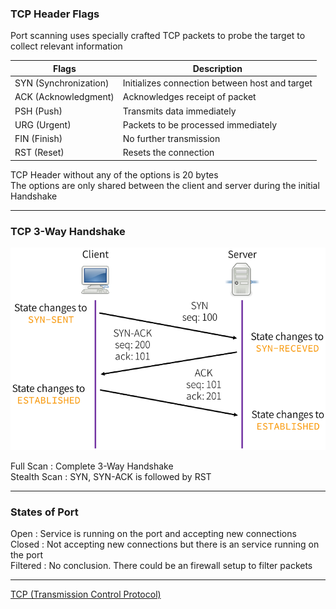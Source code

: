 ### TCP Header Flags

Port scanning uses specially crafted TCP packets to probe the target to collect relevant information

| Flags                 | Description                                    |
| --------------------- | ---------------------------------------------- |
| SYN (Synchronization) | Initializes connection between host and target |
| ACK (Acknowledgment)  | Acknowledges receipt of packet                 |
| PSH (Push)            | Transmits data immediately                     |
| URG (Urgent)          | Packets to be processed immediately            |
| FIN (Finish)          | No further transmission                        |
| RST (Reset)           | Resets the connection                          |

TCP Header without any of the options is 20 bytes  
The options are only shared between the client and server during the initial Handshake

---

### TCP 3-Way Handshake

![Three Way Handshake|500](../../images/three_way_handshake.png)

Full Scan : Complete 3-Way Handshake  
Stealth Scan : SYN, SYN-ACK is followed by RST

---

### States of Port

Open : Service is running on the port and accepting new connections  
Closed : Not accepting new connections but there is an service running on the port  
Filtered : No conclusion. There could be an firewall setup to filter packets

---

[TCP (Transmission Control Protocol)](../../../Networking/TCP-IP%20Layers/4%20-%20Transport%20Layer%20Protocols/TCP%20%28Transmission%20Control%20Protocol%29.md)
